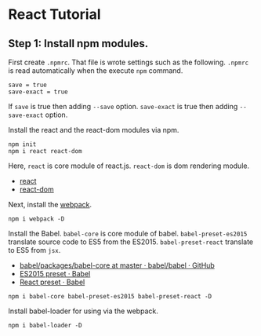 React Tutorial
================

## Step 1: Install npm modules.

First create `.npmrc`. That file is wrote settings such as the following.
`.npmrc` is read automatically when the execute `npm` command.   

```
save = true
save-exact = true
```

If `save` is true then adding `--save` option.
 `save-exact` is true then adding `--save-exact` option.

Install the react and the react-dom modules via npm.

```
npm init
npm i react react-dom
```

Here, `react` is core module of react.js.
`react-dom` is dom rendering module.

- [react](https://www.npmjs.com/package/react)
- [react-dom](https://www.npmjs.com/package/react-dom)


Next, install the [webpack](https://www.npmjs.com/package/webpack).

```
npm i webpack -D
```

Install the Babel.
`babel-core` is core module of babel.
`babel-preset-es2015` translate source code to ES5 from the ES2015.
`babel-preset-react` translate to ES5 from `jsx`.
 
- [babel/packages/babel-core at master · babel/babel · GitHub](https://github.com/babel/babel/tree/master/packages/babel-core)
- [ES2015 preset · Babel](http://babeljs.io/docs/plugins/preset-es2015/)
- [React preset · Babel](http://babeljs.io/docs/plugins/preset-react/)


```
npm i babel-core babel-preset-es2015 babel-preset-react -D
```

Install babel-loader for using via the webpack. 

```
npm i babel-loader -D
```
